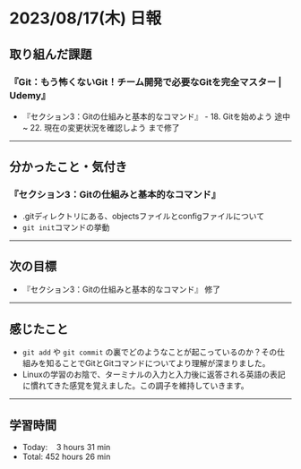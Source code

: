 # 2023/08/17(木) 日報

## 取り組んだ課題
### 『Git：もう怖くないGit！チーム開発で必要なGitを完全マスター | Udemy』
- 『セクション3：Gitの仕組みと基本的なコマンド』 - 18. Gitを始めよう 途中 ~ 22. 現在の変更状況を確認しよう まで修了
---

## 分かったこと・気付き
### 『セクション3：Gitの仕組みと基本的なコマンド』
- .gitディレクトリにある、objectsファイルとconfigファイルについて
- `git init`コマンドの挙動
---

## 次の目標
- 『セクション3：Gitの仕組みと基本的なコマンド』 修了
---

## 感じたこと
- `git add` や `git commit` の裏でどのようなことが起こっているのか？その仕組みを知ることでGitとGitコマンドについてより理解が深まりました。
- Linuxの学習のお陰で、ターミナルの入力と入力後に返答される英語の表記に慣れてきた感覚を覚えました。この調子を維持していきます。
---

## 学習時間
- Today:&nbsp;&nbsp;&nbsp; 3 hours 31 min
- Total: 452 hours 26 min
